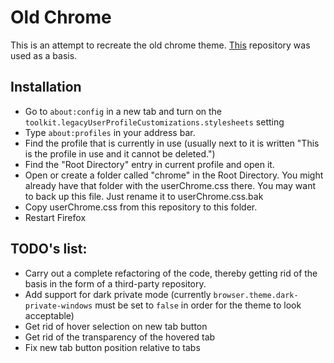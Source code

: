 # Old Chrome
This is an attempt to recreate the old chrome theme. [This](https://github.com/pratyushtewari/firefox-like-chrome) repository was used as a basis.

## Installation
- Go to `about:config` in a new tab and turn on the `toolkit.legacyUserProfileCustomizations.stylesheets` setting
- Type `about:profiles` in your address bar.
- Find the profile that is currently in use (usually next to it is written "This is the profile in use and it cannot be deleted.")
- Find the "Root Directory" entry in current profile and open it.
- Open or create a folder called "chrome" in the Root Directory. You might already have that folder with the userChrome.css there. You may want to back up this file. Just rename it to userChrome.css.bak
- Copy userChrome.css from this repository to this folder.
- Restart Firefox

## TODO's list:
- Carry out a complete refactoring of the code, thereby getting rid of the basis in the form of a third-party repository.
- Add support for dark private mode (currently `browser.theme.dark-private-windows` must be set to `false` in order for the theme to look acceptable)
- Get rid of hover selection on new tab button
- Get rid of the transparency of the hovered tab
- Fix new tab button position relative to tabs
